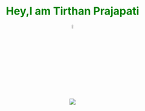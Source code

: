 <div align="center" style="color:green">
  <h1 >Hey,I am Tirthan Prajapati</h1>
</div>
<div align="center">
  <a href="https://discordapp.com/users/724549645094748170/"><img src="https://img.icons8.com/ios/344/discord.png" alt="discord" height="5%" width="5%"></a>
</div>
<div align="center"> 
  <img src="https://github-readme-stats.vercel.app/api?username=zero2ditf&&show_icons=true&title_color=000000&icon_color=8B008B&text_color=black&bg_color=white">
</div>
